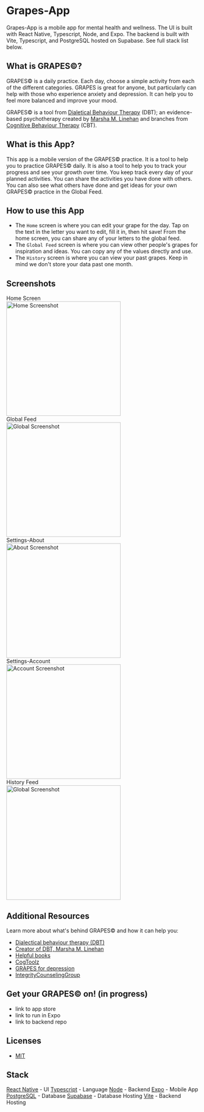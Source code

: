 # Grapes-App

Grapes-App is a mobile app for mental health and wellness. The UI is built with React Native, Typescript, Node, and Expo. The backend is built with Vite, Typescript, and PostgreSQL hosted on Supabase. See full stack list below.

<!-- table of contents -->
<!-- ## Table of Contents
- [About](#What)
- [The APp](#usage)
- [Contributing](#contributing)
- [Credits](#credits)
- [License](#license)
- [Badges](#badges) -->

## What is GRAPES©?
GRAPES© is a daily practice. Each day, choose a simple activity from each of the different categories. GRAPES is great for anyone, but particularly can help with those who experience anxiety and depression. It can help you to feel more balanced and improve your mood. 

GRAPES© is a tool from [Dialetical Behaviour Therapy](https://my.clevelandclinic.org/health/treatments/22838-dialectical-behavior-therapy-dbt#:~:text=Dialectical%20behavior%20therapy%20(DBT)%20is,mental%20health%20conditions%20as%20well.) (DBT); an evidence-based psychotherapy created by [Marsha M. Linehan](https://en.wikipedia.org/wiki/Marsha_M._Linehan) and branches from [Cognitive Behaviour Therapy](https://www.apa.org/ptsd-guideline/patients-and-families/cognitive-behavioral) (CBT).

## What is this App?
This app is a mobile version of the GRAPES© practice. It is a tool to help you to practice GRAPES© daily. It is also a tool to help you to track your progress and see your growth over time. You keep track every day of your planned activities. You can share the activities you have done with others. You can also see what others have done and get ideas for your own GRAPES© practice in the Global Feed.

## How to use this App
- The `Home` screen is where you can edit your grape for the day. Tap on the text in the letter you want to edit, fill it in, then hit save! From the home screen, you can share any of your letters to the global feed. 
- The `Global Feed`  screen is where you can view other people's grapes for inspiration and ideas. You can copy any of the values directly and use.
- The `History` screen is where you can view your past grapes. Keep in mind we don't store your data past one month.
## Screenshots
Home Screen <br/> 
<img src="https://user-images.githubusercontent.com/62257716/258556234-8026afc5-4cad-40e2-99ea-43f532b1f53a.PNG" alt="Home Screenshot" width="300" /><br/>
Global Feed <br/>
<img src="https://user-images.githubusercontent.com/62257716/258557320-867fc272-9b8a-4d7a-83d9-484dbcc6671a.PNG" alt="Global Screenshot" width="300" /><br/>
Settings-About<br/>
<img src="https://user-images.githubusercontent.com/62257716/258557353-fe5997d1-a5b4-4d3c-af83-79396f65cebf.PNG" alt="About Screenshot" width="300" /><br/>
Settings-Account <br/> 
<img src="https://user-images.githubusercontent.com/62257716/258557371-7c97cb1a-26f3-4bdb-8790-6b3faee4fd93.PNG" alt="Account Screenshot" width="300" /><br/>
History Feed <br/>
<img src="https://user-images.githubusercontent.com/62257716/258557394-f8d95340-c9c1-4e4c-b28d-4c4a4f5b2fb4.PNG" alt="Global Screenshot" width="300" /><br/>



## Additional Resources
Learn more about what's behind GRAPES© and how it can help you:
- [Dialectical behaviour therapy (DBT)](https://behavioraltech.org/)
- [Creator of DBT, Marsha M. Linehan](https://en.wikipedia.org/wiki/Marsha_M._Linehan)
- [Helpful books](https://books.google.com.br/books?hl=en&lr=&id=xlzyDwAAQBAJ&oi=fnd&pg=PP1&dq=dialectical+behavior+therapy&ots=IN4XpK4uml&sig=3K7e8F_V6OWu4K2mbEl1Jp7rL78&redir_esc=y#v=onepage&q=dialectical%20behavior%20therapy&f=false)
- [CogToolz](https://www.cogtoolz.com/pages/grapes-tool)
- [GRAPES for depression](https://moderntherapy.online/blog-2/2022/2/7/grapes-for-depression-when-life-gives-you-lemons-make-grapes)
- [IntegrityCounselingGroup](https://www.integritycounselinggroup.com/blog/2018/12/22/how-to-use-the-grapes-tool-daily-to-combat-depression)


## Get your GRAPES© on! (in progress)
- link to app store
- link to run in Expo 
- link to backend repo

## Licenses
- [MIT](https://choosealicense.com/licenses/mit/)

## Stack
[React Native](https://reactnative.dev/) - UI
[Typescript](https://www.typescriptlang.org/) - Language
[Node](https://nodejs.org/en/) - Backend
[Expo](https://expo.io/) - Mobile App
[PostgreSQL](https://www.postgresql.org/) - Database
[Supabase](https://supabase.io/) - Database Hosting
[Vite](https://vitejs.dev/) - Backend Hosting


